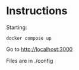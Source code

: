 # Instructions

Starting:

`
docker compose up
`

Go to <http://localhost:3000>

Files are in ./config
